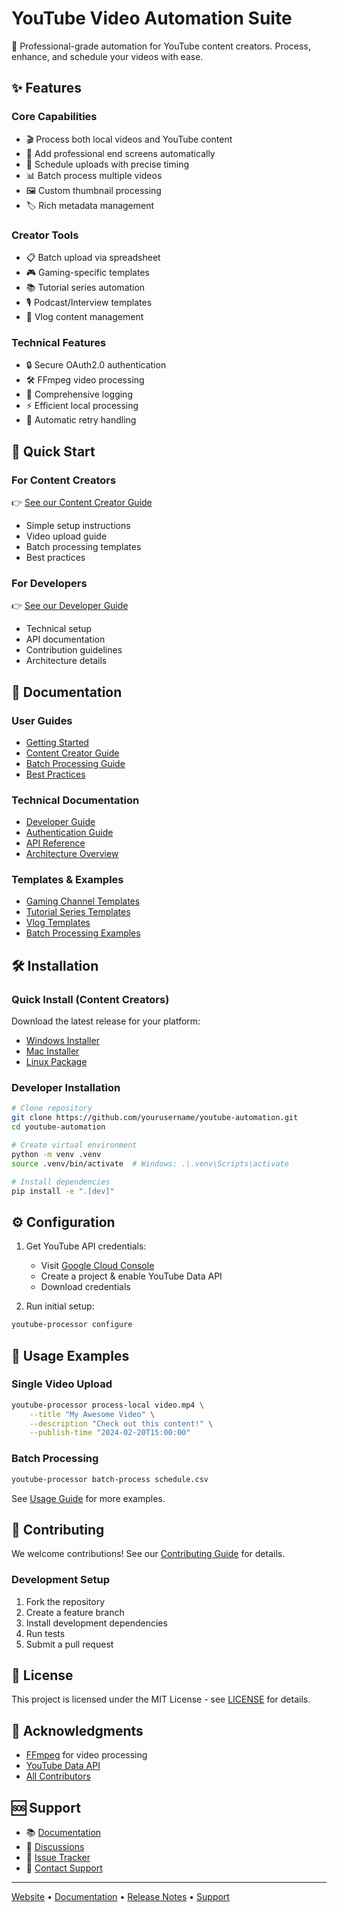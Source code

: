 # YouTube Video Automation Suite

🎥 Professional-grade automation for YouTube content creators. Process, enhance, and schedule your videos with ease.

## ✨ Features

### Core Capabilities
- 🎬 Process both local videos and YouTube content
- 🔄 Add professional end screens automatically
- 📅 Schedule uploads with precise timing
- 📊 Batch process multiple videos
- 🖼️ Custom thumbnail processing
- 🏷️ Rich metadata management

### Creator Tools
- 📋 Batch upload via spreadsheet
- 🎮 Gaming-specific templates
- 📚 Tutorial series automation
- 🎙️ Podcast/Interview templates
- 📱 Vlog content management

### Technical Features
- 🔒 Secure OAuth2.0 authentication
- 🛠️ FFmpeg video processing
- 📝 Comprehensive logging
- ⚡ Efficient local processing
- 🔄 Automatic retry handling

## 🚀 Quick Start

### For Content Creators
👉 [See our Content Creator Guide](docs/content_creator_guide.md)
- Simple setup instructions
- Video upload guide
- Batch processing templates
- Best practices

### For Developers
👉 [See our Developer Guide](docs/developer_guide.md)
- Technical setup
- API documentation
- Contribution guidelines
- Architecture details

## 📖 Documentation

### User Guides
- [Getting Started](docs/getting_started.md)
- [Content Creator Guide](docs/content_creator_guide.md)
- [Batch Processing Guide](docs/batch_processing.md)
- [Best Practices](docs/best_practices.md)

### Technical Documentation
- [Developer Guide](docs/developer_guide.md)
- [Authentication Guide](docs/authentication.md)
- [API Reference](docs/api_reference.md)
- [Architecture Overview](docs/architecture.md)

### Templates & Examples
- [Gaming Channel Templates](docs/templates/gaming.md)
- [Tutorial Series Templates](docs/templates/tutorials.md)
- [Vlog Templates](docs/templates/vlogs.md)
- [Batch Processing Examples](docs/examples/batch_examples.md)

## 🛠️ Installation

### Quick Install (Content Creators)
Download the latest release for your platform:
- [Windows Installer](releases/latest/windows)
- [Mac Installer](releases/latest/mac)
- [Linux Package](releases/latest/linux)

### Developer Installation
```bash
# Clone repository
git clone https://github.com/yourusername/youtube-automation.git
cd youtube-automation

# Create virtual environment
python -m venv .venv
source .venv/bin/activate  # Windows: .\.venv\Scripts\activate

# Install dependencies
pip install -e ".[dev]"
```

## ⚙️ Configuration

1. Get YouTube API credentials:
   - Visit [Google Cloud Console](https://console.cloud.google.com)
   - Create a project & enable YouTube Data API
   - Download credentials

2. Run initial setup:
```bash
youtube-processor configure
```

## 📝 Usage Examples

### Single Video Upload
```bash
youtube-processor process-local video.mp4 \
    --title "My Awesome Video" \
    --description "Check out this content!" \
    --publish-time "2024-02-20T15:00:00"
```

### Batch Processing
```bash
youtube-processor batch-process schedule.csv
```

See [Usage Guide](docs/usage.md) for more examples.

## 🤝 Contributing

We welcome contributions! See our [Contributing Guide](CONTRIBUTING.md) for details.

### Development Setup
1. Fork the repository
2. Create a feature branch
3. Install development dependencies
4. Run tests
5. Submit a pull request

## 📄 License

This project is licensed under the MIT License - see [LICENSE](LICENSE) for details.

## 🙏 Acknowledgments

- [FFmpeg](https://ffmpeg.org/) for video processing
- [YouTube Data API](https://developers.google.com/youtube/v3)
- [All Contributors](docs/CONTRIBUTORS.md)

## 🆘 Support

- 📚 [Documentation](docs/)
- 💬 [Discussions](https://github.com/yourusername/youtube-automation/discussions)
- 🐛 [Issue Tracker](https://github.com/yourusername/youtube-automation/issues)
- 📧 [Contact Support](support@yourdomain.com)

---

[Website](https://yourdomain.com) • [Documentation](docs/) • [Release Notes](CHANGELOG.md) • [Support](support@yourdomain.com)
